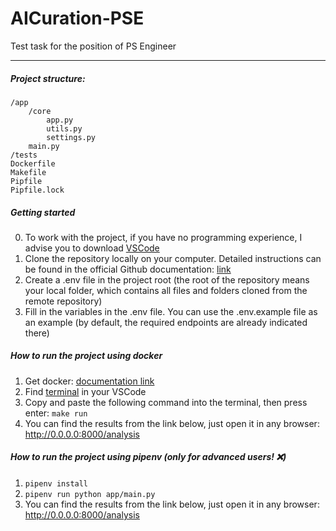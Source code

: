 # AICuration-PSE
Test task for the position of PS Engineer

---

##### Project structure:
    /app
        /core
            app.py
            utils.py
            settings.py
        main.py
    /tests
    Dockerfile
    Makefile
    Pipfile
    Pipfile.lock


##### Getting started
0. To work with the project, if you have no programming experience, I advise you to download [VSCode](https://code.visualstudio.com/download)
1. Сlone the repository locally on your computer. Detailed instructions can be found in the official Github documentation: [link](https://docs.github.com/en/repositories/creating-and-managing-repositories/cloning-a-repository)
2. Create a .env file in the project root (the root of the repository means your local folder, which contains all files and folders cloned from the remote repository)
3. Fill in the variables in the .env file. You can use the .env.example file as an example (by default, the required endpoints are already indicated there)


##### How to run the project using docker
1. Get docker: [documentation link](https://docs.docker.com/get-docker/)
2. Find [terminal](https://code.visualstudio.com/docs/terminal/basics) in your VSCode
3. Copy and paste the following command into the terminal, then press enter: `make run`
4. You can find the results from the link below, just open it in any browser: http://0.0.0.0:8000/analysis


##### How to run the project using pipenv (only for advanced users! ❌)
1. `pipenv install`
2. `pipenv run python app/main.py`
3. You can find the results from the link below, just open it in any browser: http://0.0.0.0:8000/analysis
